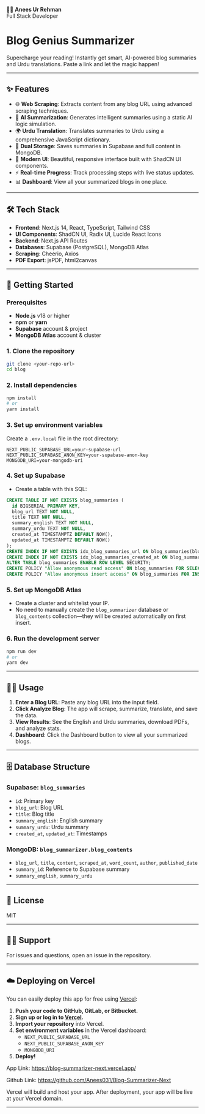👨‍💻 **Anees Ur Rehman**  
Full Stack Developer  

# Blog Genius Summarizer 

Supercharge your reading! Instantly get smart, AI-powered blog summaries and Urdu translations. Paste a link and let the magic happen!

---

## ✨ Features
- 🌐 **Web Scraping**: Extracts content from any blog URL using advanced scraping techniques.
- 🤖 **AI Summarization**: Generates intelligent summaries using a static AI logic simulation.
- 🌍 **Urdu Translation**: Translates summaries to Urdu using a comprehensive JavaScript dictionary.
- 💾 **Dual Storage**: Saves summaries in Supabase and full content in MongoDB.
- 🎨 **Modern UI**: Beautiful, responsive interface built with ShadCN UI components.
- ⚡ **Real-time Progress**: Track processing steps with live status updates.
- 📊 **Dashboard**: View all your summarized blogs in one place.

---

## 🛠 Tech Stack
- **Frontend**: Next.js 14, React, TypeScript, Tailwind CSS
- **UI Components**: ShadCN UI, Radix UI, Lucide React Icons
- **Backend**: Next.js API Routes
- **Databases**: Supabase (PostgreSQL), MongoDB Atlas
- **Scraping**: Cheerio, Axios
- **PDF Export**: jsPDF, html2canvas

---

## 🚀 Getting Started

### Prerequisites
- **Node.js** v18 or higher
- **npm** or **yarn**
- **Supabase** account & project
- **MongoDB Atlas** account & cluster

### 1. Clone the repository
```bash
git clone <your-repo-url>
cd blog
```

### 2. Install dependencies
```bash
npm install
# or
yarn install
```

### 3. Set up environment variables
Create a `.env.local` file in the root directory:
```env
NEXT_PUBLIC_SUPABASE_URL=your-supabase-url
NEXT_PUBLIC_SUPABASE_ANON_KEY=your-supabase-anon-key
MONGODB_URI=your-mongodb-uri
```

### 4. Set up Supabase
- Create a table with this SQL:
```sql
CREATE TABLE IF NOT EXISTS blog_summaries (
  id BIGSERIAL PRIMARY KEY,
  blog_url TEXT NOT NULL,
  title TEXT NOT NULL,
  summary_english TEXT NOT NULL,
  summary_urdu TEXT NOT NULL,
  created_at TIMESTAMPTZ DEFAULT NOW(),
  updated_at TIMESTAMPTZ DEFAULT NOW()
);
CREATE INDEX IF NOT EXISTS idx_blog_summaries_url ON blog_summaries(blog_url);
CREATE INDEX IF NOT EXISTS idx_blog_summaries_created_at ON blog_summaries(created_at);
ALTER TABLE blog_summaries ENABLE ROW LEVEL SECURITY;
CREATE POLICY "Allow anonymous read access" ON blog_summaries FOR SELECT USING (true);
CREATE POLICY "Allow anonymous insert access" ON blog_summaries FOR INSERT WITH CHECK (true);
```

### 5. Set up MongoDB Atlas
- Create a cluster and whitelist your IP.
- No need to manually create the `blog_summarizer` database or `blog_contents` collection—they will be created automatically on first insert.

### 6. Run the development server
```bash
npm run dev
# or
yarn dev
```

---

## 🧑‍💻 Usage
1. **Enter a Blog URL**: Paste any blog URL into the input field.
2. **Click Analyze Blog**: The app will scrape, summarize, translate, and save the data.
3. **View Results**: See the English and Urdu summaries, download PDFs, and analyze stats.
4. **Dashboard**: Click the Dashboard button to view all your summarized blogs.

---

## 🗄 Database Structure

### Supabase: `blog_summaries`
- `id`: Primary key
- `blog_url`: Blog URL
- `title`: Blog title
- `summary_english`: English summary
- `summary_urdu`: Urdu summary
- `created_at`, `updated_at`: Timestamps

### MongoDB: `blog_summarizer.blog_contents`
- `blog_url`, `title`, `content`, `scraped_at`, `word_count`, `author`, `published_date`
- `summary_id`: Reference to Supabase summary
- `summary_english`, `summary_urdu`

---

## 📝 License
MIT

---

## 🙋‍♂️ Support
For issues and questions, open an issue in the repository.

---

## ☁️ Deploying on Vercel

You can easily deploy this app for free using [Vercel](https://vercel.com/):

1. **Push your code to GitHub, GitLab, or Bitbucket.**
2. **Sign up or log in to [Vercel](https://vercel.com/).**
3. **Import your repository** into Vercel.
4. **Set environment variables** in the Vercel dashboard:
   - `NEXT_PUBLIC_SUPABASE_URL`
   - `NEXT_PUBLIC_SUPABASE_ANON_KEY`
   - `MONGODB_URI`
5. **Deploy!**
   
App Link: https://blog-summarizer-next.vercel.app/


Github Link: https://github.com/Anees031/Blog-Summarizer-Next

Vercel will build and host your app. After deployment, your app will be live at your Vercel domain.

---
